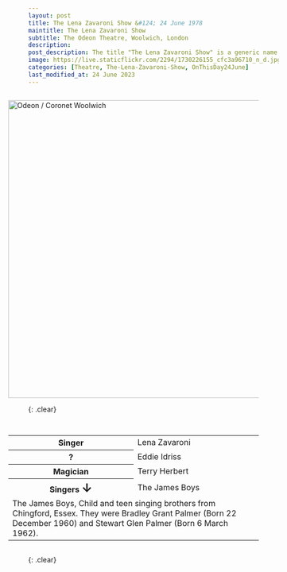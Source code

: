 ```yaml
---
layout: post
title: The Lena Zavaroni Show &#124; 24 June 1978
maintitle: The Lena Zavaroni Show
subtitle: The Odeon Theatre, Woolwich, London
description: 
post_description: The title "The Lena Zavaroni Show" is a generic name this website uses for shows Starring Lena Zavaroni that had no known show title for the theatre at which Lena was appearing.
image: https://live.staticflickr.com/2294/1730226155_cfc3a96710_n_d.jpg
categories: [Theatre, The-Lena-Zavaroni-Show, OnThisDay24June]
last_modified_at: 24 June 2023
---
```


<figure class="fig3">
<a data-flickr-embed="true" href="https://www.flickr.com/photos/oldcinemaphotos/albums/72157602667063244" title="Odeon / Coronet Woolwich"><img src="https://live.staticflickr.com/2405/1729020741_74394c3b8b_c.jpg" width="800" height="600" alt="Odeon / Coronet Woolwich"></a><script async src="//embedr.flickr.com/assets/client-code.js" charset="utf-8"></script>
</figure>

{: .clear}

<figure class="fig3">
<table>
<tr><th style="width:50%">Singer</th><td style="width:50%">Lena Zavaroni</td></tr>
<tr><th>?</th><td>Eddie Idriss</td></tr>
<tr><th>Magician</th><td>Terry Herbert</td></tr>
<tr><th>Singers <span style="font-size:1.5em;">&#x2193;</span></th><td>The James Boys</td></tr>
<tr><td colspan="2">The James Boys, Child and teen singing brothers from Chingford, Essex. They were Bradley Grant Palmer (Born 22 December 1960) and Stewart Glen Palmer (Born 6 March 1962).</td></tr>
</table>
</figure>

<br />{: .clear}

<style>
.fig1 {float:left; width:49%;}

.fig2 {float:right; width:49%;}

.fig3 {float:right; width:100%;}

figcaption {float:left; width:100%;}

@media screen and (orientation:portrait) {
.fig1, .fig2 {float:left; width:100%;}
figcaption {float:left; width:100%; margin-bottom: 10px;}
}
</style>

